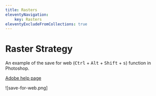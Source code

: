 ```yaml
---
title: Rasters
eleventyNavigation:
    key: Rasters
eleventyExcludeFromCollections: true
---
```


# Raster Strategy

An example of the save for web (<kbd>Ctrl</kbd> + <kbd>Alt</kbd> +
<kbd>Shift</kbd> + <kbd>s</kbd>) function in Photoshop.

[Adobe help page](https://helpx.adobe.com/photoshop-elements/using/optimizing-images.html)

![save-for-web.png]
